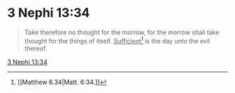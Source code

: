 # 3 Nephi 13:34

> Take therefore no thought for the morrow, for the morrow shall take thought for the things of itself. <u>Sufficient</u>[^a] is the day unto the evil thereof.

[3 Nephi 13:34](https://www.churchofjesuschrist.org/study/scriptures/bofm/3-ne/13?lang=eng&id=p34#p34)


[^a]: [[Matthew 6.34|Matt. 6:34.]]
